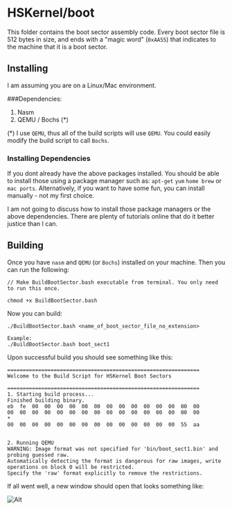 # HSKernel/boot

This folder contains the boot sector assembly code. Every boot sector file is 512 bytes in size, and ends with a "magic word" (`0xAA55`) that indicates to the machine that it is a boot sector.


## Installing

I am assuming you are on a Linux/Mac environment. 

###Dependencies:
1. Nasm
2. QEMU / Bochs (*)


(*) I use `QEMU`, thus all of the build scripts will use `QEMU`. You could easily modify the build script to call `Bochs`.


### Installing Dependencies

If you dont already have the above packages installed. You should be able to install those using a package manager such as: `apt-get` `yum` `home brew` or `mac ports`. Alternatively, if you want to have some fun, you can install manually - not my first choice.

I am not going to discuss how to install those package managers or the above dependencies. There are plenty of tutorials online that do it better justice than I can.


## Building 

Once you have `nasm` and `QEMU` (or `Bochs`) installed on your machine. Then you can run the following:

~~~~
// Make BuildBootSector.bash executable from terminal. You only need to run this once.

chmod +x BuildBootSector.bash
~~~~

Now you can build:
~~~~
./BuildBootSector.bash <name_of_boot_sector_file_no_extension>

Example:
./BuildBootSector.bash boot_sect1
~~~~

Upon successful build you should see something like this:

~~~~
==============================================================
Welcome to the Build Script for HSKernel Boot Sectors

==============================================================
1. Starting build process...
Finished building binary.
eb  fe  00  00  00  00  00  00  00  00  00  00  00  00  00  00
00  00  00  00  00  00  00  00  00  00  00  00  00  00  00  00
*
00  00  00  00  00  00  00  00  00  00  00  00  00  00  55  aa


2. Running QEMU
WARNING: Image format was not specified for 'bin/boot_sect1.bin' and probing guessed raw.
Automatically detecting the format is dangerous for raw images, write operations on block 0 will be restricted.
Specify the 'raw' format explicitly to remove the restrictions.
~~~~


If all went well, a new window should open that looks something like:

![Alt](/QEMU-Basic-Correct-Boot.png "A QEMU window showing correct operation of the boot sector.")




